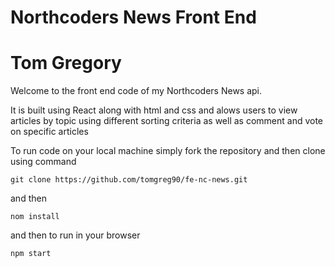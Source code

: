 # Northcoders News Front End

# Tom Gregory

Welcome to the front end code of my Northcoders News api.

It is built using React along with html and css and alows users to view articles by topic using different sorting criteria as well as comment and vote on specific articles

To run code on your local machine simply fork the repository and then clone using command

```
git clone https://github.com/tomgreg90/fe-nc-news.git
```

and then 

```
nom install
```

and then to run in your browser

```
npm start
```
